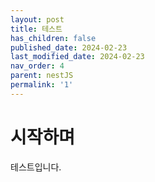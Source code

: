 ```yaml
---
layout: post
title: 테스트
has_children: false
published_date: 2024-02-23
last_modified_date: 2024-02-23
nav_order: 4
parent: nestJS
permalink: '1'
---
```


# 시작하며


테스트입니다.

